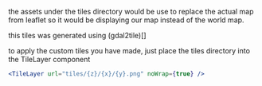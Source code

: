the assets under the tiles directory would be use to replace the actual map from leaflet so it would be displaying our map instead of the world map.

this tiles was generated using (gdal2tile)[]

to apply the custom tiles you have made, just place the tiles directory into the TileLayer component

```jsx
<TileLayer url="tiles/{z}/{x}/{y}.png" noWrap={true} />
```
